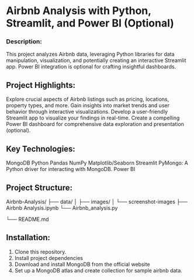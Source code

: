 # Airbnb Analysis with Python, Streamlit, and Power BI (Optional)

### Description:

This project analyzes Airbnb data, leveraging Python libraries for data manipulation, visualization, and potentially creating an interactive Streamlit app. Power BI integration is optional for crafting insightful dashboards.


## Project Highlights:

Explore crucial aspects of Airbnb listings such as pricing, locations, property types, and more.
Gain insights into market trends and user behavior through interactive visualizations.
Develop a user-friendly Streamlit app to visualize your findings in real-time.
Create a compelling Power BI dashboard for comprehensive data exploration and presentation (optional).

## Key Technologies:

MongoDB
Python
Pandas
NumPy
Matplotlib/Seaborn
Streamlit
PyMongo: A Python driver for interacting with MongoDB.
Power BI

## Project Structure:

Airbnb-Analysis/
├── data/
│   ├── images/
│   └── screenshot-images
├── Airbnb Analysis.ipynb
└── Airbnb_analysis.py

└── README.md
    
## Installation:

1) Clone this repository.
2) Install project dependencies
3) Download and install MongoDB from the official website
4) Set up a MongoDB atlas and create collection for sample airbnb data.

